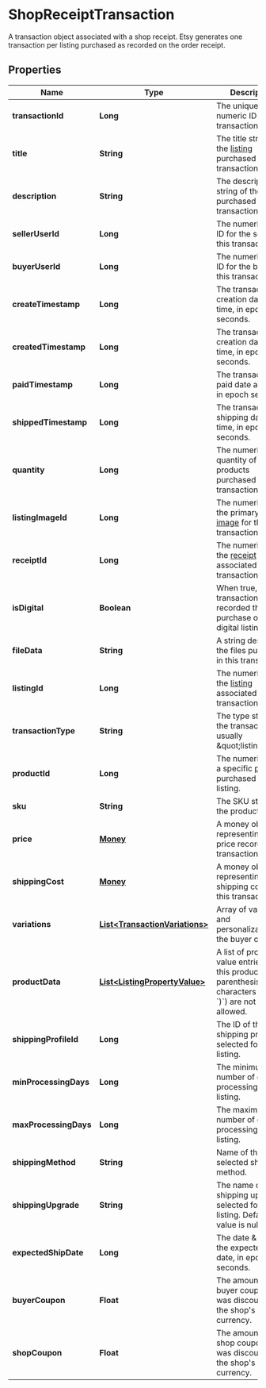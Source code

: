 

# ShopReceiptTransaction

A transaction object associated with a shop receipt. Etsy generates one transaction per listing purchased as recorded on the order receipt.

## Properties

Name | Type | Description | Notes
------------ | ------------- | ------------- | -------------
**transactionId** | **Long** | The unique numeric ID for a transaction. |  [optional]
**title** | **String** | The title string of the [listing](/documentation/reference#tag/ShopListing) purchased in this transaction. |  [optional]
**description** | **String** | The description string of the [listing](/documentation/reference#tag/ShopListing) purchased in this transaction. |  [optional]
**sellerUserId** | **Long** | The numeric user ID for the seller in this transaction. |  [optional]
**buyerUserId** | **Long** | The numeric user ID for the buyer in this transaction. |  [optional]
**createTimestamp** | **Long** | The transaction\\&#39;s creation date and time, in epoch seconds. |  [optional]
**createdTimestamp** | **Long** | The transaction\\&#39;s creation date and time, in epoch seconds. |  [optional]
**paidTimestamp** | **Long** | The transaction\\&#39;s paid date and time, in epoch seconds. |  [optional]
**shippedTimestamp** | **Long** | The transaction\\&#39;s shipping date and time, in epoch seconds. |  [optional]
**quantity** | **Long** | The numeric quantity of products purchased in this transaction. |  [optional]
**listingImageId** | **Long** | The numeric ID of the primary [listing image](/documentation/reference#tag/ShopListing-Image) for this transaction. |  [optional]
**receiptId** | **Long** | The numeric ID for the [receipt](/documentation/reference#tag/Shop-Receipt) associated to this transaction. |  [optional]
**isDigital** | **Boolean** | When true, the transaction recorded the purchase of a digital listing. |  [optional]
**fileData** | **String** | A string describing the files purchased in this transaction. |  [optional]
**listingId** | **Long** | The numeric ID for the [listing](/documentation/reference#tag/ShopListing) associated to this transaction. |  [optional]
**transactionType** | **String** | The type string for the transaction, usually \&quot;listing\&quot;. |  [optional]
**productId** | **Long** | The numeric ID for a specific [product](/documentation/reference#tag/ShopListing-Product) purchased from a listing. |  [optional]
**sku** | **String** | The SKU string for the product |  [optional]
**price** | [**Money**](Money.md) | A money object representing the price recorded the transaction. |  [optional]
**shippingCost** | [**Money**](Money.md) | A money object representing the shipping cost for this transaction. |  [optional]
**variations** | [**List&lt;TransactionVariations&gt;**](TransactionVariations.md) | Array of variations and personalizations the buyer chose. |  [optional]
**productData** | [**List&lt;ListingPropertyValue&gt;**](ListingPropertyValue.md) | A list of property value entries for this product. Note: parenthesis characters (&#x60;(&#x60; and &#x60;)&#x60;) are not allowed. |  [optional]
**shippingProfileId** | **Long** | The ID of the shipping profile selected for this listing. |  [optional]
**minProcessingDays** | **Long** | The minimum number of days for processing the listing. |  [optional]
**maxProcessingDays** | **Long** | The maximum number of days for processing the listing. |  [optional]
**shippingMethod** | **String** | Name of the selected shipping method. |  [optional]
**shippingUpgrade** | **String** | The name of the shipping upgrade selected for this listing. Default value is null. |  [optional]
**expectedShipDate** | **Long** | The date &amp; time of the expected ship date, in epoch seconds. |  [optional]
**buyerCoupon** | **Float** | The amount of the buyer coupon that was discounted in the shop&#39;s currency. |  [optional]
**shopCoupon** | **Float** | The amount of the shop coupon that was discounted in the shop&#39;s currency. |  [optional]



